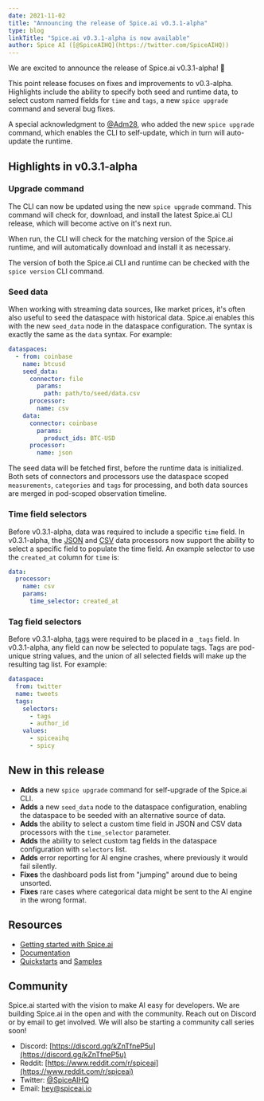 ```yaml
---
date: 2021-11-02
title: "Announcing the release of Spice.ai v0.3.1-alpha"
type: blog
linkTitle: "Spice.ai v0.3.1-alpha is now available"
author: Spice AI ([@SpiceAIHQ](https://twitter.com/SpiceAIHQ))
---
```


We are excited to announce the release of Spice.ai v0.3.1-alpha! 🎃

This point release focuses on fixes and improvements to v0.3-alpha. Highlights include the ability to specify both seed and runtime data, to select custom named fields for `time` and `tags`, a new `spice upgrade` command and several bug fixes.

A special acknowledgment to [@Adm28](https://github.com/Adm28), who added the new `spice upgrade` command, which enables the CLI to self-update, which in turn will auto-update the runtime.

## Highlights in v0.3.1-alpha

### Upgrade command

The CLI can now be updated using the new `spice upgrade` command. This command will check for, download, and install the latest Spice.ai CLI release, which will become active on it's next run.

When run, the CLI will check for the matching version of the Spice.ai runtime, and will automatically download and install it as necessary.

The version of both the Spice.ai CLI and runtime can be checked with the `spice version` CLI command.

### Seed data

When working with streaming data sources, like market prices, it's often also useful to seed the dataspace with historical data. Spice.ai enables this with the new `seed_data` node in the dataspace configuration. The syntax is exactly the same as the `data` syntax. For example:

```yaml
dataspaces:
  - from: coinbase
    name: btcusd
    seed_data:
      connector: file
        params:
          path: path/to/seed/data.csv
      processor:
        name: csv
    data:
      connector: coinbase
        params:
          product_ids: BTC-USD
      processor:
        name: json
```

The seed data will be fetched first, before the runtime data is initialized. Both sets of connectors and processors use the dataspace scoped `measurements`, `categories` and `tags` for processing, and both data sources are merged in pod-scoped observation timeline.

### Time field selectors

Before v0.3.1-alpha, data was required to include a specific `time` field. In v0.3.1-alpha, the [JSON](https://github.com/spiceai/data-components-contrib/blob/trunk/dataprocessors/json/README.md) and [CSV](https://github.com/spiceai/data-components-contrib/tree/trunk/dataprocessors/csv) data processors now support the ability to select a specific field to populate the time field. An example selector to use the `created_at` column for `time` is:

```yaml
data:
  processor:
    name: csv
    params:
      time_selector: created_at
```

### Tag field selectors

Before v0.3.1-alpha, [tags](https://docs.spiceai.org/reference/pod/#dataspacestags) were required to be placed in a `_tags` field. In v0.3.1-alpha, any field can now be selected to populate tags. Tags are pod-unique string values, and the union of all selected fields will make up the resulting tag list. For example:

```yaml
dataspace:
  from: twitter
  name: tweets
  tags:
    selectors:
      - tags
      - author_id
    values:
      - spiceaihq
      - spicy
```

## New in this release

- **Adds** a new `spice upgrade` command for self-upgrade of the Spice.ai CLI.
- **Adds** a new `seed_data` node to the dataspace configuration, enabling the dataspace to be seeded with an alternative source of data.
- **Adds** the ability to select a custom time field in JSON and CSV data processors with the `time_selector` parameter.
- **Adds** the ability to select custom tag fields in the dataspace configuration with `selectors` list.
- **Adds** error reporting for AI engine crashes, where previously it would fail silently.
- **Fixes** the dashboard pods list from "jumping" around due to being unsorted.
- **Fixes** rare cases where categorical data might be sent to the AI engine in the wrong format.

## Resources

- [Getting started with Spice.ai](https://docs.spiceai.org/getting-started/)
- [Documentation](https://docs.spiceai.org/)
- [Quickstarts](https://github.com/spiceai/quickstarts/blob/trunk/README.md) and [Samples](https://github.com/spiceai/samples/blob/trunk/README.md)

## Community

Spice.ai started with the vision to make AI easy for developers. We are building Spice.ai in the open and with the community. Reach out on Discord or by email to get involved. We will also be starting a community call series soon!

- Discord: [https://discord.gg/kZnTfneP5u](https://discord.gg/kZnTfneP5u)
- Reddit: [https://www.reddit.com/r/spiceai](https://www.reddit.com/r/spiceai)
- Twitter: [@SpiceAIHQ](https://twitter.com/spiceaihq)
- Email: [hey@spiceai.io](mailto:hey@spiceai.io)

